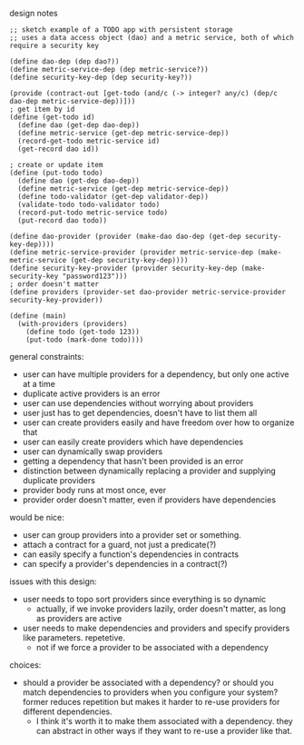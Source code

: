 design notes

```racket
;; sketch example of a TODO app with persistent storage
;; uses a data access object (dao) and a metric service, both of which require a security key

(define dao-dep (dep dao?))
(define metric-service-dep (dep metric-service?))
(define security-key-dep (dep security-key?))

(provide (contract-out [get-todo (and/c (-> integer? any/c) (dep/c dao-dep metric-service-dep))]))
; get item by id
(define (get-todo id)
  (define dao (get-dep dao-dep))
  (define metric-service (get-dep metric-service-dep))
  (record-get-todo metric-service id)
  (get-record dao id))

; create or update item
(define (put-todo todo)
  (define dao (get-dep dao-dep))
  (define metric-service (get-dep metric-service-dep))
  (define todo-validator (get-dep validator-dep))
  (validate-todo todo-validator todo)
  (record-put-todo metric-service todo)
  (put-record dao todo))

(define dao-provider (provider (make-dao dao-dep (get-dep security-key-dep))))
(define metric-service-provider (provider metric-service-dep (make-metric-service (get-dep security-key-dep))))
(define security-key-provider (provider security-key-dep (make-security-key "password123")))
; order doesn't matter
(define providers (provider-set dao-provider metric-service-provider security-key-provider))

(define (main)
  (with-providers (providers)
    (define todo (get-todo 123))
    (put-todo (mark-done todo))))
```

general constraints:
* user can have multiple providers for a dependency, but only one active at a time
* duplicate active providers is an error
* user can use dependencies without worrying about providers
* user just has to get dependencies, doesn't have to list them all
* user can create providers easily and have freedom over how to organize that
* user can easily create providers which have dependencies
* user can dynamically swap providers
* getting a dependency that hasn't been provided is an error
* distinction between dynamically replacing a provider and supplying duplicate providers
* provider body runs at most once, ever
* provider order doesn't matter, even if providers have dependencies

would be nice:
* user can group providers into a provider set or something.
* attach a contract for a guard, not just a predicate(?)
* can easily specify a function's dependencies in contracts
* can specify a provider's dependencies in a contract(?)

issues with this design:
* user needs to topo sort providers since everything is so dynamic
  * actually, if we invoke providers lazily, order doesn't matter, as long as providers are active
* user needs to make dependencies and providers and specify providers like parameters. repetetive.
  * not if we force a provider to be associated with a dependency

choices:
* should a provider be associated with a dependency? or should you match dependencies to providers when you configure your system? former reduces repetition but makes it harder to re-use providers for different dependencies.
  * I think it's worth it to make them associated with a dependency. they can abstract in other ways if they want to re-use a provider like that.
